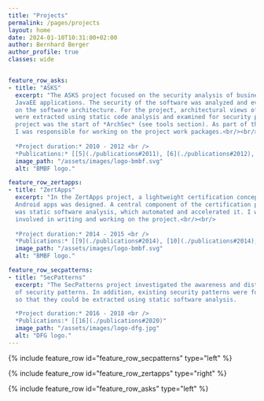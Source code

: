 ```yaml
---
title: "Projects"
permalink: /pages/projects
layout: home
date: 2024-01-10T10:31:00+02:00
author: Bernhard Berger
author_profile: true
classes: wide


feature_row_asks:
- title: "ASKS"
  excerpt: "The ASKS project focused on the security analysis of business-critical
  JavaEE applications. The security of the software was analyzed and evaluated based
  on the software architecture. For the project, architectural views of the software
  were extracted using static code analysis and examined for security problems. This
  project was the start of *ArchSec* (see tools section). As part of the ASKS project,
  I was responsible for working on the project work packages.<br/><br/>
  
  *Project duration:* 2010 - 2012 <br />
  *Publications:* [[5](./publications#2011), [6](./publications#2012), [7](./publications#2013), [15](./publications#2019)]"
  image_path: "/assets/images/logo-bmbf.svg"
  alt: "BMBF logo."

feature_row_zertapps:
- title: "ZertApps"
  excerpt: "In the ZertApps project, a lightweight certification concept for
  Android apps was designed. A central component of the certification process
  was static software analysis, which automated and accelerated it. I was
  involved in writing and working on the project.<br/><br/>
  
  *Project duration:* 2014 - 2015 <br />
  *Publications:* [[9](./publications#2014), [10](./publications#2014), [11](./publications#2015), [15](./publications#2019)]"
  image_path: "/assets/images/logo-bmbf.svg"
  alt: "BMBF logo."

feature_row_secpatterns:
- title: "SecPatterns"
  excerpt: "The SecPatterns project investigated the awareness and distribution
  of security patterns. In addition, existing security patterns were formalized
  so that they could be extracted using static software analysis.

  *Project duration:* 2016 - 2018 <br />
  *Publications:* [[16](./publications#2020)"
  image_path: "/assets/images/logo-dfg.jpg"
  alt: "DFG logo."
---
```


{% include feature_row id="feature_row_secpatterns" type="left" %}

{% include feature_row id="feature_row_zertapps" type="right" %}

{% include feature_row id="feature_row_asks" type="left" %}
